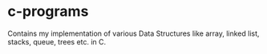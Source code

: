 # c-programs
Contains my implementation of various Data Structures like array, linked list, stacks, queue, trees etc. in C.
